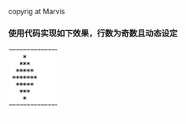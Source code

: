 copyrig at Marvis

### 使用代码实现如下效果，行数为奇数且动态设定
![image](https://github.com/Marviszhao/SystemOutStars/blob/master/startImg.png)

